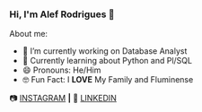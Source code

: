### Hi, I'm Alef Rodrigues 👋


About me:
- 🔭 I’m currently working on Database Analyst
- 🌱 Currently learning about Python and Pl/SQL
- 😄 Pronouns: He/Him
- 🤓 Fun Fact: I **LOVE** My Family and Fluminense


📷 [INSTAGRAM][INSTAGRAM] **|** 
👔 [LINKEDIN][LINKEDIN]


[INSTAGRAM]: https://instagram.com/alefstarkin
[LINKEDIN]: https://www.linkedin.com/in/alef-cardoso-rodrigues/
